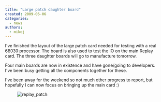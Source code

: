 ```yaml
---
title: "Large patch daughter board"
created: 2009-05-06
categories: 
  - news
authors: 
  - mikej
---
```


I've finished the layout of the large patch card needed for testing with a real 68030 processor. The board is also used to test the IO on the main Replay card. The three daughter boards will go to manufacture tomorrow.

Four main boards are now in existence and have gone/going to developers. I've been busy getting all the components together for these.

I've been away for the weekend so not much other progress to report, but hopefully I can now focus on bringing up the main card :)

<figure>

![replay_patch](@assets/images/replay_patch.jpg)

</figure>
